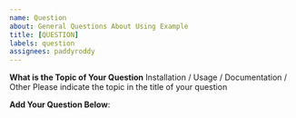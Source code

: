 ```yaml
---
name: Question
about: General Questions About Using Example
title: [QUESTION]
labels: question
assignees: paddyroddy
---
```


**What is the Topic of Your Question**
Installation / Usage / Documentation / Other
Please indicate the topic in the title of your question

**Add Your Question Below**:
